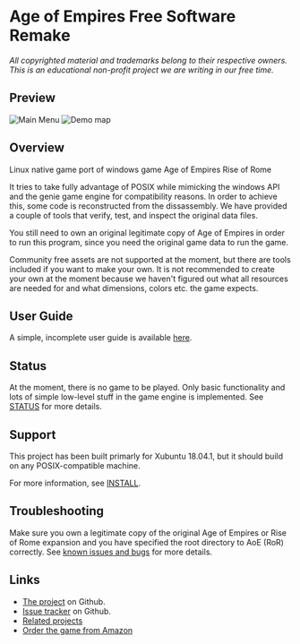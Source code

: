 # Age of Empires Free Software Remake

*All copyrighted material and trademarks belong to their respective owners. This
is an educational non-profit project we are writing in our free time.*

## Preview

![Main Menu](https://user-images.githubusercontent.com/5989565/45595158-bd376000-b9a7-11e8-8ad7-ab536e1ff497.png)
![Demo map](https://user-images.githubusercontent.com/5989565/56092147-656ac400-5eb8-11e9-9869-841d8538cc8b.png)

## Overview

Linux native game port of windows game Age of Empires Rise of Rome

It tries to take fully advantage of POSIX while mimicking the windows API and
the genie game engine for compatibility reasons. In order to achieve this, some
code is reconstructed from the dissassembly. We have provided a couple of tools
that verify, test, and inspect the original data files.

You still need to own an original legitimate copy of Age of Empires in order to
run this program, since you need the original game data to run the game.

Community free assets are not supported at the moment, but there are tools
included if you want to make your own. It is not recommended to create your own
at the moment because we haven't figured out what all resources are needed for
and what dimensions, colors etc. the game expects.

## User Guide

A simple, incomplete user guide is available [here](doc/user_guide.md).

## Status

At the moment, there is no game to be played. Only basic functionality and lots
of simple low-level stuff in the game engine is implemented. See
[STATUS](STATUS.md) for more details.

## Support

This project has been built primarly for Xubuntu 18.04.1, but it should
build on any POSIX-compatible machine.

For more information, see [INSTALL](INSTALL).

## Troubleshooting

Make sure you own a legitimate copy of the original Age of Empires or Rise of
Rome expansion and you have specified the root directory to AoE (RoR) correctly.
See [known issues and bugs](BUGS.md) for more details.

## Links

* [The project](https://www.github.com/folkertvanverseveld/aoe) on Github.
* [Issue tracker](https://www.github.com/folkertvanverseveld/aoe/issues) on Github.
* [Related projects](related.md)
* [Order the game from Amazon](https://duckduckgo.com/?q=age+of+empires+!amazon&t=canonical&ia=web)

